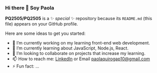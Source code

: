 ### Hi there 👋 Soy Paola 

**PQ2505/PQ2505** is a ✨ _special_ ✨ repository because its `README.md` (this file) appears on your GitHub profile.

Here are some ideas to get you started:

- 🔭 I’m currently working on my learning front-end web development.
- 🌱 I’m currently learning  about JavaScript, Node.js,  React.
- 👯 I’m looking to collaborate on projects that increase my learning. 
- 📫 How to reach me: [LinkedIn](https://www.linkedin.com/in/paola-quiroga-developerfrontend/) or Email paolaquirogap10@gmail.com 
- ⚡ Fun fact: ...

